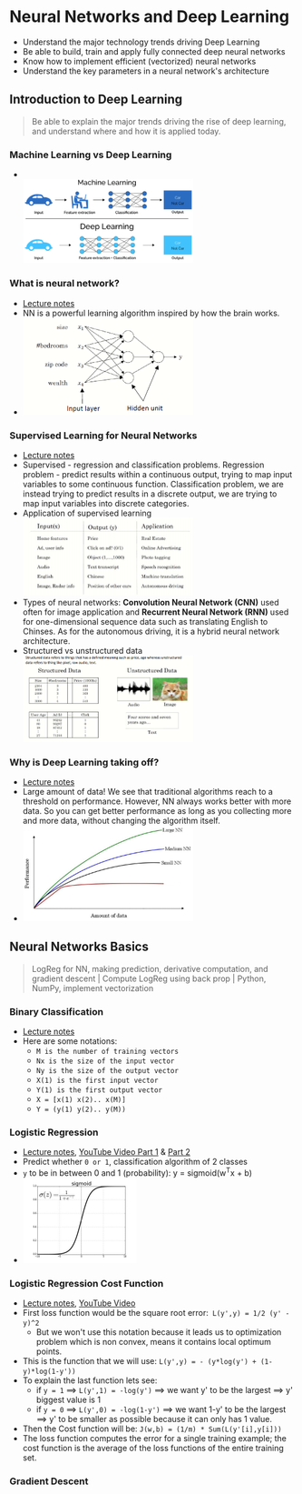 # Neural Networks and Deep Learning
- Understand the major technology trends driving Deep Learning
- Be able to build, train and apply fully connected deep neural networks 
- Know how to implement efficient (vectorized) neural networks 
- Understand the key parameters in a neural network's architecture 

## Introduction to Deep Learning
> Be able to explain the major trends driving the rise of deep learning, and understand where and how it is applied today.

### Machine Learning vs Deep Learning
- <br><img src="media/MLvsDL.png" width=300>

### What is neural network? 
- [Lecture notes](01_What_is_Neural_Network.pdf) 
- NN is a powerful learning algorithm inspired by how the brain works. 
- <img src="media/what-is-nn.png" width=300>

### Supervised Learning for Neural Networks
- [Lecture notes](02_Supervised_Learning_for_Neural_Network.pdf)
- Supervised - regression and classification problems. Regression problem - predict results within a continuous output, trying to map input variables to some continuous function. Classification problem, we are instead trying to predict results in a discrete output, we are trying to map input variables into discrete categories.  
- Application of supervised learning <br><img src="media/supervised-learning.png" width=300>
- Types of neural networks: **Convolution Neural Network (CNN)** used often for image application and **Recurrent Neural Network (RNN)** used for one-dimensional sequence data such as translating English to Chinses. As for the autonomous driving, it is a hybrid neural network architecture.
- Structured vs unstructured data <br><img src="media/structured-and-unstructured-data.png" width=300>

### Why is Deep Learning taking off?
- [Lecture notes](03_Why_is_Deep_Learning_Taking_Off.pdf) 
- Large amount of data! We see that traditional algorithms reach to a threshold on performance. However, NN always works better with more data. So you can get better performance as long as you collecting more and more data, without changing the algorithm itself.
- <img src="media/dl-taking-off.jpeg" width=300>


## Neural Networks Basics
> LogReg for NN, making prediction, derivative computation, and gradient descent | Compute LogReg using back prop | Python, NumPy, implement vectorization

### Binary Classification
- [Lecture notes](04_Binary_Classification.pdf) 
- Here are some notations:
  - `M is the number of training vectors`
  - `Nx is the size of the input vector`
  - `Ny is the size of the output vector`
  - `X(1) is the first input vector`
  - `Y(1) is the first output vector`
  - `X = [x(1) x(2).. x(M)]`
  - `Y = (y(1) y(2).. y(M))`
### Logistic Regression
- [Lecture notes](05_Logistic_Regression.pdf), [YouTube Video Part 1](https://www.youtube.com/watch?v=L_xBe7MbPwk) & [Part 2](https://www.youtube.com/watch?v=uFfsSgQgerw)
- Predict whether `0 or 1`, classification algorithm of 2 classes
- `y` to be in between 0 and 1 (probability): y = sigmoid(w<sup>T</sup>x + b)
- <img src="media/sigmoid.png" width=200>

### Logistic Regression Cost Function
- [Lecture notes](), [YouTube Video](https://www.youtube.com/watch?v=MztgenIfGgM)
- First loss function would be the square root error:` L(y',y) = 1/2 (y' - y)^2`
  - But we won't use this notation because it leads us to optimization problem which is non convex, means it contains local optimum points.
- This is the function that we will use: `L(y',y) = - (y*log(y') + (1-y)*log(1-y'))`
- To explain the last function lets see:
  - if `y = 1` ==> `L(y',1) = -log(y')` ==> we want y' to be the largest ==> y' biggest value is 1
  - if `y = 0` ==> `L(y',0) = -log(1-y')` ==> we want 1-y' to be the largest ==> y' to be smaller as possible because it can only has 1 value.
- Then the Cost function will be: `J(w,b) = (1/m) * Sum(L(y'[i],y[i]))`
- The loss function computes the error for a single training example; the cost function is the average of the loss functions of the entire training set.

### Gradient Descent
